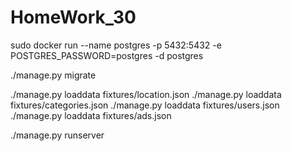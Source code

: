 # HomeWork_30
sudo docker run --name postgres -p 5432:5432 -e POSTGRES_PASSWORD=postgres -d postgres

./manage.py migrate

./manage.py loaddata fixtures/location.json
./manage.py loaddata fixtures/categories.json
./manage.py loaddata fixtures/users.json
./manage.py loaddata fixtures/ads.json

./manage.py runserver
